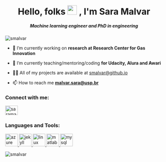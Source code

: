 <h1 align="center">Hello, folks <img src="https://raw.githubusercontent.com/MartinHeinz/MartinHeinz/master/wave.gif" width="30px">
, I'm Sara Malvar</h1>
<h5 align="center">Machine learning engineer and PhD in engineering</h5>
<p align="left"> <img src="https://komarev.com/ghpvc/?username=smalvar&label=Profile%20views&color=0e75b6&style=flat" alt="smalvar" /> </p>



- 🔭 I’m currently working on **research at Research Center for Gas Innovation**

- 🌱 I’m currently teaching/mentoring/coding **for Udacity, Alura and Awari**

- 👨‍💻 All of my projects are available at [smalvar@github.io](smalvar@github.io)

- 📫 How to reach me **malvar.sara@usp.br**

<h3 align="left">Connect with me:</h3>
<p align="left">
<a href="https://linkedin.com/in/saramalvar" target="blank"><img align="center" src="https://cdn.jsdelivr.net/npm/simple-icons@3.0.1/icons/linkedin.svg" alt="saramalvar" height="30" width="40" /></a>
</p>

<h3 align="left">Languages and Tools:</h3>
<p align="left"> <a href="https://azure.microsoft.com/en-in/" target="_blank"> <img src="https://www.vectorlogo.zone/logos/microsoft_azure/microsoft_azure-icon.svg" alt="azure" width="40" height="40"/> </a> <a href="https://jekyllrb.com/" target="_blank"> <img src="https://www.vectorlogo.zone/logos/jekyllrb/jekyllrb-icon.svg" alt="jekyll" width="40" height="40"/> </a> <a href="https://www.linux.org/" target="_blank"> <img src="https://devicons.github.io/devicon/devicon.git/icons/linux/linux-original.svg" alt="linux" width="40" height="40"/> </a> <a href="https://www.mathworks.com/" target="_blank"> <img src="https://raw.githubusercontent.com/simple-icons/simple-icons/master/icons/mathworks.svg" alt="matlab" width="40" height="40"/> </a> <a href="https://www.mysql.com/" target="_blank"> <img src="https://devicons.github.io/devicon/devicon.git/icons/mysql/mysql-original-wordmark.svg" alt="mysql" width="40" height="40"/> </a> </p>

<p><img align="center" src="https://github-readme-stats.vercel.app/api/top-langs?username=smalvar&show_icons=true&locale=en&layout=compact" alt="smalvar" /></p>

